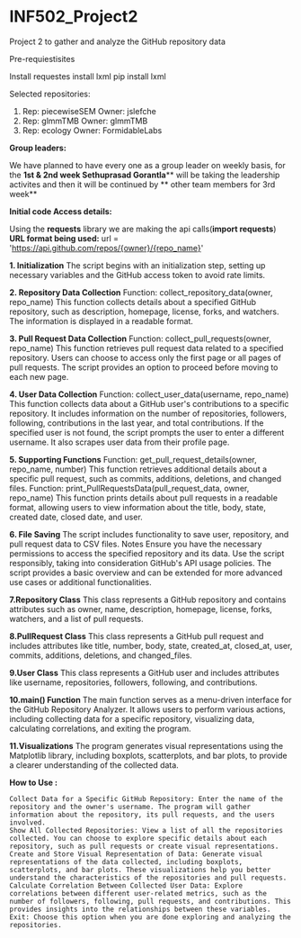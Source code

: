# INF502_Project2
Project 2 to gather and analyze the GitHub repository data

Pre-requiestisites

Install requestes
install lxml
  pip install lxml

Selected repositories:
1. Rep: piecewiseSEM Owner: jslefche
2. Rep: glmmTMB Owner: glmmTMB
3. Rep: ecology Owner: FormidableLabs


**Group leaders:**

We have planned to have every one as a group leader on weekly basis, for the **1st & 2nd week Sethuprasad Gorantla**** will be taking the leadership activites and then it will be continued by ** other team members for 3rd week**


**Initial code Access details:**

Using the **requests** library we are making the api calls(**import requests**)
**URL format being used:**   url = 'https://api.github.com/repos/{owner}/{repo_name}'

**1. Initialization**
The script begins with an initialization step, setting up necessary variables and the GitHub access token to avoid rate limits.

**2. Repository Data Collection**
Function: collect_repository_data(owner, repo_name)
This function collects details about a specified GitHub repository, such as description, homepage, license, forks, and watchers. The information is displayed in a readable format.

**3. Pull Request Data Collection**
Function: collect_pull_requests(owner, repo_name)
This function retrieves pull request data related to a specified repository. Users can choose to access only the first page or all pages of pull requests. The script provides an option to proceed before moving to each new page.

**4. User Data Collection**
Function: collect_user_data(username, repo_name)
This function collects data about a GitHub user's contributions to a specific repository. It includes information on the number of repositories, followers, following, contributions in the last year, and total contributions. If the specified user is not found, the script prompts the user to enter a different username. It also scrapes user data from their profile page.

**5. Supporting Functions**
Function: get_pull_request_details(owner, repo_name, number)
This function retrieves additional details about a specific pull request, such as commits, additions, deletions, and changed files.
Function: print_PullRequestsData(pull_request_data, owner, repo_name)
This function prints details about pull requests in a readable format, allowing users to view information about the title, body, state, created date, closed date, and user.

**6. File Saving**
The script includes functionality to save user, repository, and pull request data to CSV files.
Notes
Ensure you have the necessary permissions to access the specified repository and its data.
Use the script responsibly, taking into consideration GitHub's API usage policies.
The script provides a basic overview and can be extended for more advanced use cases or additional functionalities.

**7.Repository Class**
This class represents a GitHub repository and contains attributes such as owner, name, description, homepage, license, forks, watchers, and a list of pull requests.

**8.PullRequest Class**
This class represents a GitHub pull request and includes attributes like title, number, body, state, created_at, closed_at, user, commits, additions, deletions, and changed_files.

**9.User Class**
This class represents a GitHub user and includes attributes like username, repositories, followers, following, and contributions.

**10.main() Function**
The main function serves as a menu-driven interface for the GitHub Repository Analyzer. It allows users to perform various actions, including collecting data for a specific repository, visualizing data, calculating correlations, and exiting the program.

**11.Visualizations**
The program generates visual representations using the Matplotlib library, including boxplots, scatterplots, and bar plots, to provide a clearer understanding of the collected data.


**How to Use :**

	Collect Data for a Specific GitHub Repository: Enter the name of the repository and the owner's username. The program will gather information about the repository, its pull requests, and the users involved.
	Show All Collected Repositories: View a list of all the repositories collected. You can choose to explore specific details about each repository, such as pull requests or create visual representations.
	Create and Store Visual Representation of Data: Generate visual representations of the data collected, including boxplots, scatterplots, and bar plots. These visualizations help you better understand the characteristics of the repositories and pull requests.
	Calculate Correlation Between Collected User Data: Explore correlations between different user-related metrics, such as the number of followers, following, pull requests, and contributions. This provides insights into the relationships between these variables.
	Exit: Choose this option when you are done exploring and analyzing the repositories.

